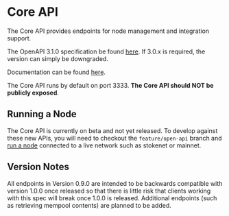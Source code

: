 # Core API

The Core API provides endpoints for node management and integration support.

The OpenAPI 3.1.0 specification be found [here](api.yaml). If 3.0.x is required, the version can simply be downgraded.

Documentation can be found [here](https://redocly.github.io/redoc/?url=https://raw.githubusercontent.com/radixdlt/radixdlt/feature/open-api/radixdlt-core/radixdlt/src/main/java/com/radixdlt/api/core/api.yaml).

The Core API runs by default on port 3333. __The Core API should NOT be publicly exposed__.

## Running a Node

The Core API is currently on beta and not yet released. To develop
against these new APIs, you will need to checkout the `feature/open-api` branch
and [run a node](../../../../../../../../../../docs/development) connected to a live
network such as stokenet or mainnet.

## Version Notes

All endpoints in Version 0.9.0 are intended to be backwards compatible
with version 1.0.0 once released so that there is little risk that clients
working with this spec will break once 1.0.0 is released. Additional endpoints
(such as retrieving mempool contents) are planned to be added.
